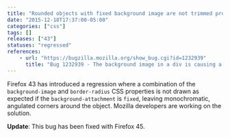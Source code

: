 ```yaml
---
title: "Rounded objects with fixed background image are not trimmed properly"
date: "2015-12-18T17:37:00-05:00"
categories: ["css"]
tags: []
releases: ["43"]
statuses: "regressed"
references:
    - url: "https://bugzilla.mozilla.org/show_bug.cgi?id=1232939"
      title: "Bug 1232939 - The background image in a div is causing a spill over of the border where the border-radius cuts into the div"
---
```

Firefox 43 has introduced a regression where a combination of the `background-image` and `border-radius` CSS properties is not drawn as expected if the `background-attachment` is `fixed`, leaving monochromatic, angulated corners around the object. Mozilla developers are working on the solution.

**Update**: This bug has been fixed with Firefox 45.
